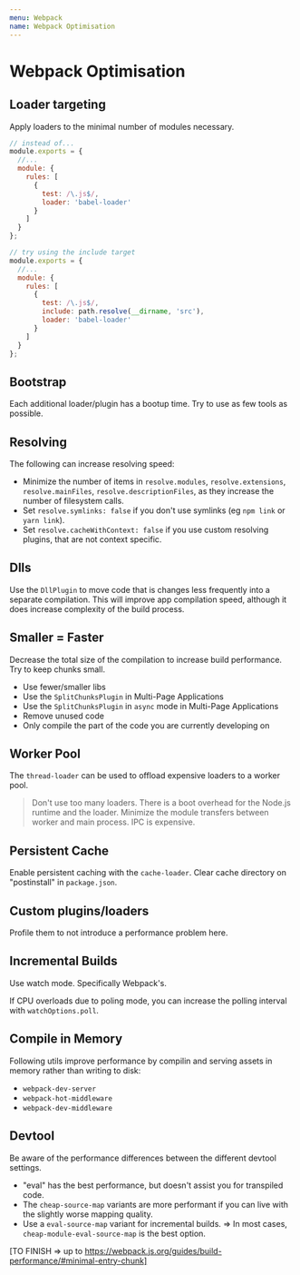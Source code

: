 ```yaml
---
menu: Webpack
name: Webpack Optimisation
---
```


# Webpack Optimisation

## Loader targeting

Apply loaders to the minimal number of modules necessary.

```javascript
// instead of...
module.exports = {
  //...
  module: {
    rules: [
      {
        test: /\.js$/,
        loader: 'babel-loader'
      }
    ]
  }
};

// try using the include target
module.exports = {
  //...
  module: {
    rules: [
      {
        test: /\.js$/,
        include: path.resolve(__dirname, 'src'),
        loader: 'babel-loader'
      }
    ]
  }
};
```

## Bootstrap

Each additional loader/plugin has a bootup time. Try to use as few tools as possible.

## Resolving

The following can increase resolving speed:

- Minimize the number of items in `resolve.modules`, `resolve.extensions`, `resolve.mainFiles`, `resolve.descriptionFiles`, as they increase the number of filesystem calls.
- Set `resolve.symlinks: false` if you don't use symlinks (eg `npm link` or `yarn link`).
- Set `resolve.cacheWithContext: false` if you use custom resolving plugins, that are not context specific.

## Dlls

Use the `DllPlugin` to move code that is changes less frequently into a separate compilation. This will improve app compilation speed, although it does increase complexity of the build process.

## Smaller = Faster

Decrease the total size of the compilation to increase build performance. Try to keep chunks small.

- Use fewer/smaller libs
- Use the `SplitChunksPlugin` in Multi-Page Applications
- Use the `SplitChunksPlugin` in `async` mode in Multi-Page Applications
- Remove unused code
- Only compile the part of the code you are currently developing on

## Worker Pool

The `thread-loader` can be used to offload expensive loaders to a worker pool.

> Don't use too many loaders. There is a boot overhead for the Node.js runtime and the loader. Minimize the module transfers between worker and main process. IPC is expensive.

## Persistent Cache

Enable persistent caching with the `cache-loader`. Clear cache directory on "postinstall" in `package.json`.

## Custom plugins/loaders

Profile them to not introduce a performance problem here.

## Incremental Builds

Use watch mode. Specifically Webpack's.

If CPU overloads due to poling mode, you can increase the polling interval with `watchOptions.poll`.

## Compile in Memory

Following utils improve performance by compilin and serving assets in memory rather than writing to disk:

- `webpack-dev-server`
- `webpack-hot-middleware`
- `webpack-dev-middleware`

## Devtool

Be aware of the performance differences between the different devtool settings.

- "eval" has the best performance, but doesn't assist you for transpiled code.
- The `cheap-source-map` variants are more performant if you can live with the slightly worse mapping quality.
- Use a `eval-source-map` variant for incremental builds.
  => In most cases, `cheap-module-eval-source-map` is the best option.

[TO FINISH => up to https://webpack.js.org/guides/build-performance/#minimal-entry-chunk]
